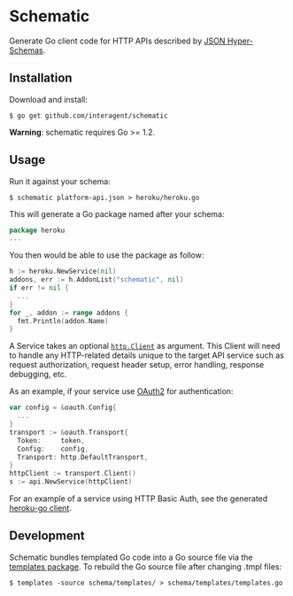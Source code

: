 # Schematic

Generate Go client code for HTTP APIs described by [JSON Hyper-Schemas](http://json-schema.org/latest/json-schema-hypermedia.html).

## Installation

Download and install:

```console
$ go get github.com/interagent/schematic
```

**Warning**: schematic requires Go >= 1.2.

## Usage

Run it against your schema:

```console
$ schematic platform-api.json > heroku/heroku.go
```

This will generate a Go package named after your schema:

```go
package heroku
...
```

You then would be able to use the package as follow:

```go
h := heroku.NewService(nil)
addons, err := h.AddonList("schematic", nil)
if err != nil {
  ...
}
for _, addon := range addons {
  fmt.Println(addon.Name)
}
```

A Service takes an optional [`http.Client`](http://golang.org/pkg/net/http/#Client)
as argument. This Client will need to handle any HTTP-related details
unique to the target API service such as request authorization, request
header setup, error handling, response debugging, etc.

As an example, if your service use [OAuth2](http://code.google.com/p/goauth2/)
for authentication:

```go
var config = &oauth.Config{
  ...
}
transport := &oauth.Transport{
  Token:     token,
  Config:    config,
  Transport: http.DefaultTransport,
}
httpClient := transport.Client()
s := api.NewService(httpClient)
```

For an example of a service using HTTP Basic Auth, see the generated
[heroku-go client](https://github.com/cyberdelia/heroku-go/blob/master/v3/transport.go).

## Development

Schematic bundles templated Go code into a Go source file via the
[templates package](https://github.com/cyberdelia/templates). To rebuild
the Go source file after changing .tmpl files:

```console
$ templates -source schema/templates/ > schema/templates/templates.go
```
